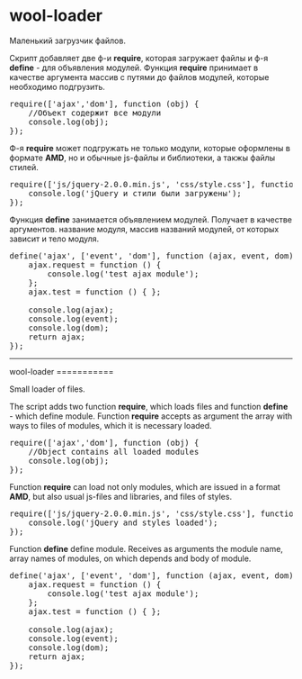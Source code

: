 wool-loader
===========

Маленький загрузчик файлов.

Скрипт добавляет две ф-и <b>require</b>, которая загружает файлы и ф-я <b>define</b> - для объявления модулей.
Функция <b>require</b> принимает в качестве аргумента массив с путями до файлов модулей, которые необходимо подгрузить.
<pre>
require(['ajax','dom'], function (obj) {
    //Объект содержит все модули
    console.log(obj);
});
</pre>
Ф-я <b>require</b> может подгружать не только модули, которые оформлены в формате <b>AMD</b>, но и обычные js-файлы и библиотеки, а такжы файлы стилей.
<pre>
require(['js/jquery-2.0.0.min.js', 'css/style.css'], function () {
    console.log('jQuery и стили были загружены');
});
</pre>
Функция <b>define</b> занимается объявлением модулей. Получает в качестве аргументов. название модуля, массив названий модулей, от которых зависит и тело модуля.
<pre>
define('ajax', ['event', 'dom'], function (ajax, event, dom) {
    ajax.request = function () {
        console.log('test ajax module');
    };
    ajax.test = function () { };

    console.log(ajax);
    console.log(event);
    console.log(dom);
    return ajax;
});
</pre>
<hr />
wool-loader
===========

Small loader of files.

The script adds two function <b>require</b>, which loads files and function <b>define</b> - which define module.
Function <b>require</b> accepts as argument the array with ways to files of modules, which it is necessary loaded.
<pre>
require(['ajax','dom'], function (obj) {
    //Object contains all loaded modules
    console.log(obj);
});
</pre>
Function <b>require</b> can load not only modules, which are issued in a format <b>AMD</b>, but also usual js-files and libraries, and files of styles.
<pre>
require(['js/jquery-2.0.0.min.js', 'css/style.css'], function () {
    console.log('jQuery and styles loaded');
});
</pre>
Function <b>define</b> define module. Receives as arguments the module name, array names of modules, on which depends and body of module.
<pre>
define('ajax', ['event', 'dom'], function (ajax, event, dom) {
    ajax.request = function () {
        console.log('test ajax module');
    };
    ajax.test = function () { };

    console.log(ajax);
    console.log(event);
    console.log(dom);
    return ajax;
});
</pre>